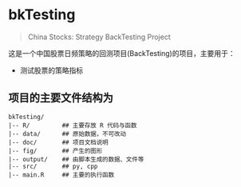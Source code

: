 # bkTesting

> China Stocks: Strategy BackTesting Project

这是一个中国股票日频策略的回测项目(BackTesting)的项目，主要用于：

- 测试股票的策略指标

## 项目的主要文件结构为

    bkTesting/
    |-- R/         ## 主要存放 R 代码与函数
    |-- data/      ## 原始数据，不可改动
    |-- doc/       ## 项目文档说明
    |-- fig/       ## 产生的图形
    |-- output/    ## 由脚本生成的数据、文件等
    |-- src/       ## py, cpp
    |-- main.R     ## 主要的执行函数
